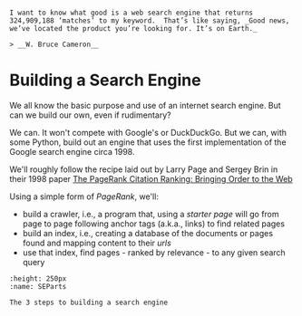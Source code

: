 ```{admonition} You Are Here

I want to know what good is a web search engine that returns 324,909,188 ‘matches’ to my keyword.  That’s like saying, _Good news, we’ve located the product you’re looking for. It’s on Earth._

> __W. Bruce Cameron__

```

# Building a Search Engine

We all know the basic purpose and use of an internet search engine.  But can we build our own, even if rudimentary?

We can.  It won't compete with Google's or DuckDuckGo.  But we can, with some Python, build out an engine that uses the first implementation of the Google search engine circa 1998.

We'll roughly follow the recipe laid out by Larry Page and Sergey Brin in their 1998 paper [The PageRank Citation Ranking: Bringing Order to the Web](http://ilpubs.stanford.edu:8090/422/1/1999-66.pdf)

Using a simple form of _PageRank_, we'll:

- build a crawler, i.e., a program that, using a _starter page_ will go from page to page following anchor tags (a.k.a., links) to find related pages
- build an index, i.e., creating a database of the documents or pages found and mapping content to their _urls_
- use that index, find pages - ranked by relevance - to any given search query

```{figure} ../images/part-i/searchengine.png
:height: 250px
:name: SEParts

The 3 steps to building a search engine
```
